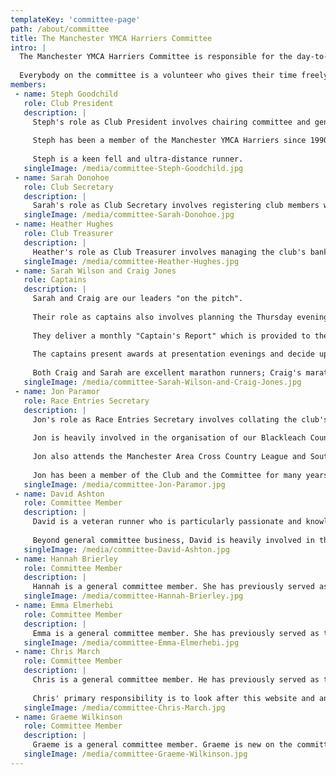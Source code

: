 ```yaml
---
templateKey: 'committee-page'
path: /about/committee
title: The Manchester YMCA Harriers Committee
intro: |
  The Manchester YMCA Harriers Committee is responsible for the day-to-day running of the club and making decisions that will affect the future of the club.
  
  Everybody on the committee is a volunteer who gives their time freely for the benefit of the club and its members.
members:
 - name: Steph Goodchild
   role: Club President
   description: |
     Steph's role as Club President involves chairing committee and general meetings, making a speech at the club's Annual General Meeting and generally being a good egg!
     
     Steph has been a member of the Manchester YMCA Harriers since 1990; she has served on the Committee for fifteen years and has previously been the Club Treasurer for ten years. She is the first woman to hold the role of Club President in our history!
     
     Steph is a keen fell and ultra-distance runner.
   singleImage: /media/committee-Steph-Goodchild.jpg
 - name: Sarah Donohoe
   role: Club Secretary
   description: |
     Sarah's role as Club Secretary involves registering club members with England Athletics and managing the membership of the club. The Club Secretary is also responsible for administrative tasks around committee meetings and the Club's Annual General Meeting, including the collation of agendas, the recording of minutes and distributing these as required.
   singleImage: /media/committee-Sarah-Donohoe.jpg
 - name: Heather Hughes
   role: Club Treasurer
   description: |
     Heather's role as Club Treasurer involves managing the club's bank account, maintaining a cash book and producing income and expenditure reports for general club activities and our Blackleach race. Her role also involves producing and delivering an annual statement and report for the club's Annual General Meeting.
   singleImage: /media/committee-Heather-Hughes.jpg
 - name: Sarah Wilson and Craig Jones
   role: Captains
   description: |
     Sarah and Craig are our leaders "on the pitch".
   
     Their role as captains also involves planning the Thursday evening group run and acting as leaders for the session, as well as organising marathon training sessions and routes.
   
     They deliver a monthly "Captain's Report" which is provided to the committee and an annual report at the Annual General Meeting.
   
     The captains present awards at presentation evenings and decide upon the annual award for our "most improved runner" as well as the weightings for our Christmas handicap race.
   
     Both Craig and Sarah are excellent marathon runners; Craig's marathon PB is 2:34 and Sarah's is 3:27.
   singleImage: /media/committee-Sarah-Wilson-and-Craig-Jones.jpg
 - name: Jon Paramor
   role: Race Entries Secretary
   description: |
     Jon's role as Race Entries Secretary involves collating the club's entry for the Manchester Area Cross Country League, the South East Lancs Cross Country League, the Greater Manchester, Northern and National Cross Country Championships and applicable races in the club's summer Road Championship. Jon collects entry money and distributes race numbers.
     
     Jon is heavily involved in the organisation of our Blackleach Country Park race.
     
     Jon also attends the Manchester Area Cross Country League and South East Lancs Cross Country League Annual General Meetings on the club's behalf.
     
     Jon has been a member of the Club and the Committee for many years; he has previously served as our Club Captain.
   singleImage: /media/committee-Jon-Paramor.jpg
 - name: David Ashton
   role: Committee Member
   description: |
     David is a veteran runner who is particularly passionate and knowledgeable about fell running.
     
     Beyond general committee business, David is heavily involved in the organisation of our Blackleach Country Park race and he represents the club at the Manchester Area Cross Country League and South East Lancs Cross Country League Annual General Meetings.
   singleImage: /media/committee-David-Ashton.jpg
 - name: Hannah Brierley
   role: Committee Member
   description: |
     Hannah is a general committee member. She has previously served as a Club Captain for five years, alongside Mark Griffiths.
   singleImage: /media/committee-Hannah-Brierley.jpg
 - name: Emma Elmerhebi
   role: Committee Member
   description: |
     Emma is a general committee member. She has previously served as the Club Secretary for two years.
   singleImage: /media/committee-Emma-Elmerhebi.jpg
 - name: Chris March
   role: Committee Member
   description: |
     Chris is a general committee member. He has previously served as the Club President for two years, from 2017 until 2019.
  
     Chris' primary responsibility is to look after this website and any other techy stuff.
   singleImage: /media/committee-Chris-March.jpg
 - name: Graeme Wilkinson
   role: Committee Member
   description: |
     Graeme is a general committee member. Graeme is new on the committee for 2019.
   singleImage: /media/committee-Graeme-Wilkinson.jpg
---
```


